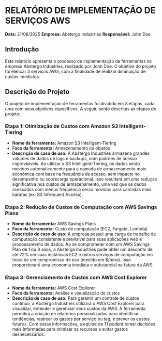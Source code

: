 # RELATÓRIO DE IMPLEMENTAÇÃO DE SERVIÇOS AWS

**Data:** 21/08/2025
**Empresa:** Abstergo Industries
**Responsável:** John Doe

## Introdução
Este relatório apresenta o processo de implementação de ferramentas na empresa Abstergo Industries, realizado por John Doe. O objetivo do projeto foi elencar 3 serviços AWS, com a finalidade de realizar diminuição de custos imediatos.

## Descrição do Projeto
O projeto de implementação de ferramentas foi dividido em 3 etapas, cada uma com seus objetivos específicos. A seguir, serão descritas as etapas do projeto:

### Etapa 1: Otimização de Custos com Amazon S3 Intelligent-Tiering
*   **Nome da ferramenta:** Amazon S3 Intelligent-Tiering
*   **Foco da ferramenta:** Armazenamento de objetos
*   **Descrição de caso de uso:** A Abstergo Industries armazena grandes volumes de dados de logs e backups, com padrões de acesso imprevisíveis. Ao utilizar o S3 Intelligent-Tiering, os dados serão movidos automaticamente para a camada de armazenamento mais econômica com base na frequência de acesso, sem impacto no desempenho ou sobrecarga operacional. Isso resultará em uma redução significativa nos custos de armazenamento, uma vez que os dados acessados com menos frequência serão movidos para camadas mais baratas (ex: S3 Infrequent Access).

### Etapa 2: Redução de Custos de Computação com AWS Savings Plans
*   **Nome da ferramenta:** AWS Savings Plans
*   **Foco da ferramenta:** Custo de computação (EC2, Fargate, Lambda)
*   **Descrição de caso de uso:** A empresa possui uma carga de trabalho de computação consistente e previsível para suas aplicações web e processamento de dados. Ao se comprometer com um AWS Savings Plan de 1 ou 3 anos, a Abstergo Industries pode obter um desconto de até 72% em suas instâncias EC2 e outros serviços de computação em troca de um compromisso de uso (medido em $/hora). Isso proporcionará uma economia imediata e substancial na fatura da AWS.

### Etapa 3: Gerenciamento de Custos com AWS Cost Explorer
*   **Nome da ferramenta:** AWS Cost Explorer
*   **Foco da ferramenta:** Análise e visualização de custos
*   **Descrição de caso de uso:** Para garantir um controle de custos contínuo, a Abstergo Industries utilizará o AWS Cost Explorer para visualizar, entender e gerenciar seus custos da AWS. A ferramenta permitirá a criação de relatórios personalizados para identificar tendências, rastrear os gastos por serviço ou tag, e prever os custos futuros. Com essas informações, a equipe de TI poderá tomar decisões mais informadas para otimizar os recursos e evitar gastos desnecessários.
